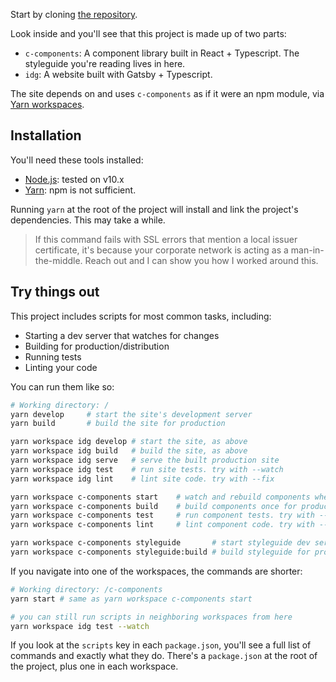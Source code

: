 Start by cloning [the repository](https://www.github.com/joestrouth1/split-app).

Look inside and you'll see that this project is made up of two parts:

- `c-components`: A component library built in React + Typescript. The
  styleguide you're reading lives in here.
- `idg`: A website built with Gatsby + Typescript.

The site depends on and uses `c-components` as if it were an npm module, via
[Yarn workspaces](https://yarnpkg.com/lang/en/docs/workspaces/).

## Installation

You'll need these tools installed:

- [Node.js](https://nodejs.org/en/): tested on v10.x
- [Yarn](https://yarnpkg.com/): npm is not sufficient.

Running `yarn` at the root of the project will install and link the project's
dependencies. This may take a while.

> If this command fails with SSL errors that mention a local issuer certificate,
> it's because your corporate network is acting as a man-in-the-middle. Reach
> out and I can show you how I worked around this.

## Try things out

This project includes scripts for most common tasks, including:

- Starting a dev server that watches for changes
- Building for production/distribution
- Running tests
- Linting your code

You can run them like so:

```bash
# Working directory: /
yarn develop     # start the site's development server
yarn build       # build the site for production

yarn workspace idg develop # start the site, as above
yarn workspace idg build   # build the site, as above
yarn workspace idg serve   # serve the built production site
yarn workspace idg test    # run site tests. try with --watch
yarn workspace idg lint    # lint site code. try with --fix

yarn workspace c-components start    # watch and rebuild components when changed
yarn workspace c-components build    # build components once for production
yarn workspace c-components test     # run component tests. try with --watch
yarn workspace c-components lint     # lint component code. try with --fix

yarn workspace c-components styleguide       # start styleguide dev server
yarn workspace c-components styleguide:build # build styleguide for prod
```

If you navigate into one of the workspaces, the commands are shorter:

```bash
# Working directory: /c-components
yarn start # same as yarn workspace c-components start

# you can still run scripts in neighboring workspaces from here
yarn workspace idg test --watch
```

If you look at the `scripts` key in each `package.json`, you'll see a full list
of commands and exactly what they do. There's a `package.json` at the root of
the project, plus one in each workspace.
